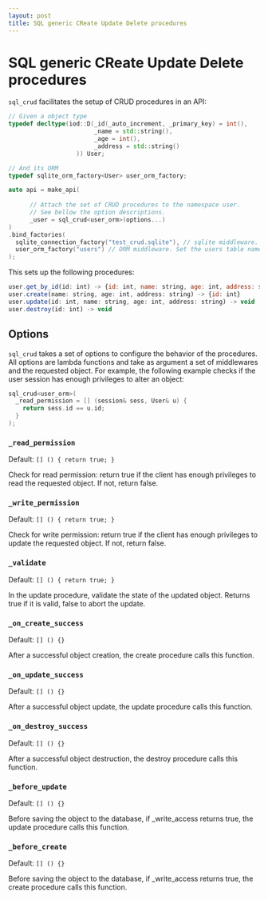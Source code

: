 ```yaml
---
layout: post
title: SQL generic CReate Update Delete procedures
---
```


SQL generic CReate Update Delete procedures
===========================

```sql_crud``` facilitates the setup of CRUD procedures in an API:

```c++
// Given a object type
typedef decltype(iod::D(_id(_auto_increment, _primary_key) = int(),
                        _name = std::string(),
                        _age = int(),
                        _address = std::string()
                   )) User;

// And its ORM
typedef sqlite_orm_factory<User> user_orm_factory;

auto api = make_api(
    
      // Attach the set of CRUD procedures to the namespace user.
      // See bellow the option descriptions.
      _user = sql_crud<user_orm>(options...)
)
.bind_factories(
  sqlite_connection_factory("test_crud.sqlite"), // sqlite middleware. Set the db filepath.
  user_orm_factory("users") // ORM middleware. Set the users table name.
);
```

This sets up the following procedures:

```javascript
user.get_by_id(id: int) -> {id: int, name: string, age: int, address: string}
user.create(name: string, age: int, address: string) -> {id: int}
user.update(id: int, name: string, age: int, address: string) -> void
user.destroy(id: int) -> void
```

## Options

```sql_crud``` takes a set of options to configure the behavior of the
procedures. All options are lambda functions and take as argument
a set of middlewares and the requested object. For example, the
following example checks if the user session has enough privileges to
alter an object:

```c++
sql_crud<user_orm>(
  _read_permission = [] (session& sess, User& u) { 
    return sess.id == u.id; 
  }
);
```

### ```_read_permission```

Default: ```[] () { return true; }```

Check for read permission: return true if the client has enough
privileges to read the requested object. If not, return false.

### ```_write_permission```

Default: ```[] () { return true; }```

Check for write permission: return true if the client has enough
privileges to update the requested object. If not, return false.

### ```_validate```

Default: ```[] () { return true; }```

In the update procedure, validate the state of the updated object. 
Returns true if it is valid, false to abort the update.

### ```_on_create_success```

Default: ```[] () {}```

After a successful object creation, the create procedure calls this
function.

### ```_on_update_success```

Default: ```[] () {}```

After a successful object update, the update procedure calls this
function.

### ```_on_destroy_success```

Default: ```[] () {}```

After a successful object destruction, the destroy procedure calls this
function.

### ```_before_update```

Default: ```[] () {}```

Before saving the object to the database, if _write_access returns
true, the update procedure calls this function.

### ```_before_create```

Default: ```[] () {}```

Before saving the object to the database, if _write_access returns
true, the create procedure calls this function.

